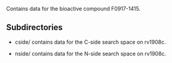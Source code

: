 Contains data for the bioactive compound F0917-1415.

## Subdirectories

- cside/ contains data for the C-side search space on rv1908c.

- nside/ contains data for the N-side search space on rv1908c.

